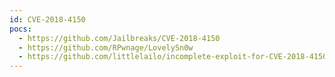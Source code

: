 ```yaml
---
id: CVE-2018-4150
pocs:
  - https://github.com/Jailbreaks/CVE-2018-4150
  - https://github.com/RPwnage/LovelySn0w
  - https://github.com/littlelailo/incomplete-exploit-for-CVE-2018-4150-bpf-filter-poc-
---
```

